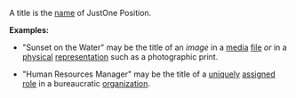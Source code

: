 A title is the [name](https://github.com/gcassel/Modular-Organization-Terminology/blob/master/terms/name.md) of JustOne Position.

**Examples:**  
* "Sunset on the Water" may be the title of an *image* in a [media](https://github.com/gcassel/Modular-Organization-Terminology/blob/master/terms/media.md) [file](https://github.com/gcassel/Modular-Organization-Terminology/blob/master/terms/file.md) *or* in a [physical](https://github.com/gcassel/Modular-Organization-Terminology/blob/master/terms/physical.md) [representation](https://github.com/gcassel/Modular-Organization-Terminology/blob/master/terms/represent.md) such as a photographic print.

* "Human Resources Manager" may be the title of a [uniquely](https://github.com/gcassel/Modular-Organization-Terminology/blob/master/terms/unique.md) [assigned](https://github.com/gcassel/Modular-Organization-Terminology/blob/master/terms/assign.md) [role](https://github.com/gcassel/Modular-Organization-Terminology/blob/master/terms/role.md) in a bureaucratic [organization](https://github.com/gcassel/Modular-Organization-Terminology/blob/master/terms/organization.md).


